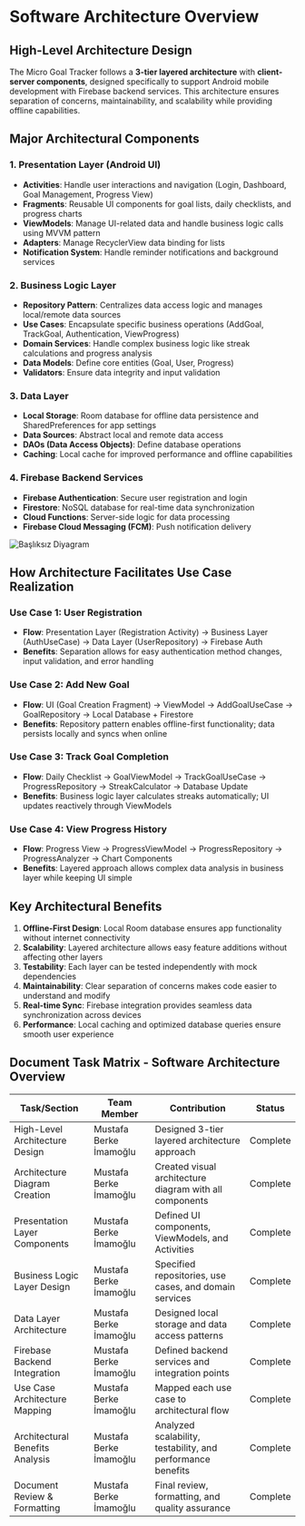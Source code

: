 # Software Architecture Overview

## High-Level Architecture Design

The Micro Goal Tracker follows a **3-tier layered architecture** with **client-server components**, designed specifically to support Android mobile development with Firebase backend services. This architecture ensures separation of concerns, maintainability, and scalability while providing offline capabilities.

## Major Architectural Components

### 1. **Presentation Layer (Android UI)**
- **Activities**: Handle user interactions and navigation (Login, Dashboard, Goal Management, Progress View)
- **Fragments**: Reusable UI components for goal lists, daily checklists, and progress charts
- **ViewModels**: Manage UI-related data and handle business logic calls using MVVM pattern
- **Adapters**: Manage RecyclerView data binding for lists
- **Notification System**: Handle reminder notifications and background services

### 2. **Business Logic Layer**
- **Repository Pattern**: Centralizes data access logic and manages local/remote data sources
- **Use Cases**: Encapsulate specific business operations (AddGoal, TrackGoal, Authentication, ViewProgress)
- **Domain Services**: Handle complex business logic like streak calculations and progress analysis
- **Data Models**: Define core entities (Goal, User, Progress)
- **Validators**: Ensure data integrity and input validation

### 3. **Data Layer**
- **Local Storage**: Room database for offline data persistence and SharedPreferences for app settings
- **Data Sources**: Abstract local and remote data access
- **DAOs (Data Access Objects)**: Define database operations
- **Caching**: Local cache for improved performance and offline capabilities

### 4. **Firebase Backend Services**
- **Firebase Authentication**: Secure user registration and login
- **Firestore**: NoSQL database for real-time data synchronization
- **Cloud Functions**: Server-side logic for data processing
- **Firebase Cloud Messaging (FCM)**: Push notification delivery

![Başlıksız Diyagram](https://github.com/user-attachments/assets/b0c4e3d5-22c8-42fa-a28e-e20ccd98a107)

## How Architecture Facilitates Use Case Realization

### **Use Case 1: User Registration**
- **Flow**: Presentation Layer (Registration Activity) → Business Layer (AuthUseCase) → Data Layer (UserRepository) → Firebase Auth
- **Benefits**: Separation allows for easy authentication method changes, input validation, and error handling

### **Use Case 2: Add New Goal**
- **Flow**: UI (Goal Creation Fragment) → ViewModel → AddGoalUseCase → GoalRepository → Local Database + Firestore
- **Benefits**: Repository pattern enables offline-first functionality; data persists locally and syncs when online

### **Use Case 3: Track Goal Completion**
- **Flow**: Daily Checklist → GoalViewModel → TrackGoalUseCase → ProgressRepository → StreakCalculator → Database Update
- **Benefits**: Business logic layer calculates streaks automatically; UI updates reactively through ViewModels

### **Use Case 4: View Progress History**
- **Flow**: Progress View → ProgressViewModel → ProgressRepository → ProgressAnalyzer → Chart Components
- **Benefits**: Layered approach allows complex data analysis in business layer while keeping UI simple

## Key Architectural Benefits

1. **Offline-First Design**: Local Room database ensures app functionality without internet connectivity
2. **Scalability**: Layered architecture allows easy feature additions without affecting other layers
3. **Testability**: Each layer can be tested independently with mock dependencies
4. **Maintainability**: Clear separation of concerns makes code easier to understand and modify
5. **Real-time Sync**: Firebase integration provides seamless data synchronization across devices
6. **Performance**: Local caching and optimized database queries ensure smooth user experience


## Document Task Matrix - Software Architecture Overview

| Task/Section | Team Member | Contribution | Status |
|--------------|-------------|--------------|---------|
| High-Level Architecture Design | Mustafa Berke İmamoğlu | Designed 3-tier layered architecture approach | Complete |
| Architecture Diagram Creation | Mustafa Berke İmamoğlu | Created visual architecture diagram with all components | Complete |
| Presentation Layer Components | Mustafa Berke İmamoğlu | Defined UI components, ViewModels, and Activities | Complete |
| Business Logic Layer Design | Mustafa Berke İmamoğlu | Specified repositories, use cases, and domain services | Complete |
| Data Layer Architecture | Mustafa Berke İmamoğlu | Designed local storage and data access patterns | Complete |
| Firebase Backend Integration | Mustafa Berke İmamoğlu | Defined backend services and integration points | Complete |
| Use Case Architecture Mapping | Mustafa Berke İmamoğlu | Mapped each use case to architectural flow | Complete |
| Architectural Benefits Analysis | Mustafa Berke İmamoğlu | Analyzed scalability, testability, and performance benefits | Complete |
| Document Review & Formatting | Mustafa Berke İmamoğlu | Final review, formatting, and quality assurance | Complete |
